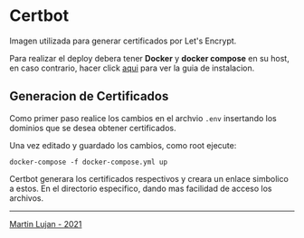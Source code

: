 # Certbot

Imagen utilizada para generar certificados por Let's Encrypt.


Para realizar el deploy debera tener **Docker** y **docker compose** en su host, en caso contrario, hacer click [aqui]() para ver la guia de instalacion.

## Generacion de Certificados

Como primer paso realice los cambios en el archvio `.env` insertando los dominios que se desea obtener certificados. 

Una vez editado y guardado los cambios, como root ejecute:

```
docker-compose -f docker-compose.yml up
```

Certbot generara los certificados respectivos y creara un enlace simbolico a estos. En el directorio especifico, dando mas facilidad de acceso los archivos.

---

[Martin Lujan - 2021 ](https://www.linkedin.com/in/martinlujan-/)